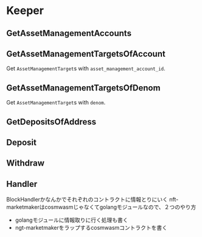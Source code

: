 # Keeper

## GetAssetManagementAccounts

## GetAssetManagementTargetsOfAccount

Get `AssetManagementTarget`s with `asset_management_account_id`.

## GetAssetManagementTargetsOfDenom

Get `AssetManagementTarget`s with `denom`.

## GetDepositsOfAddress

## Deposit

## Withdraw

## Handler

BlockHandlerかなんかでそれぞれのコントラクトに情報とりにいく
nft-marketmakerはcosmwasmじゃなくてgolangモジュールなので、２つのやり方
- golangモジュールに情報取りに行く処理も書く
- ngt-marketmakerをラップするcosmwasmコントラクトを書く
